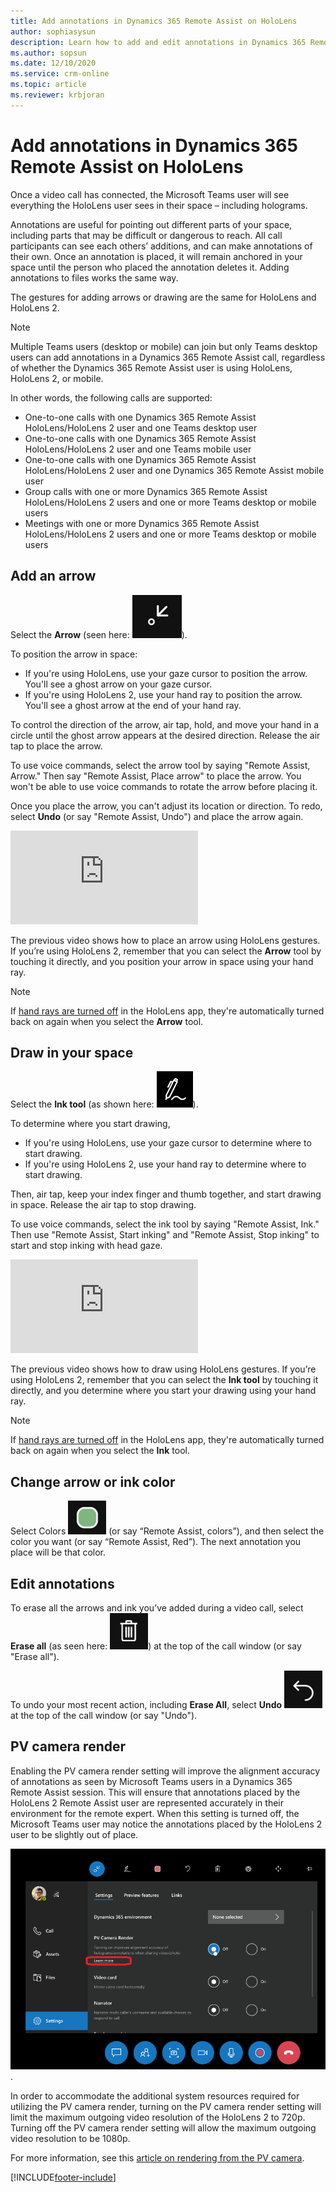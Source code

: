 ```yaml
---
title: Add annotations in Dynamics 365 Remote Assist on HoloLens
author: sophiasysun
description: Learn how to add and edit annotations in Dynamics 365 Remote Assist on HoloLens 
ms.author: sopsun
ms.date: 12/10/2020
ms.service: crm-online
ms.topic: article
ms.reviewer: krbjoran
---
```

# Add annotations in Dynamics 365 Remote Assist on HoloLens

Once a video call has connected, the Microsoft Teams user will see everything the HoloLens user sees in their space – including holograms. 

Annotations are useful for pointing out different parts of your space, including parts that may be difficult or dangerous to reach. All call participants can see each others’ additions, and can make annotations of their own. Once an annotation is placed, it will remain anchored in your space until the person who placed the annotation deletes it. Adding annotations to files works the same way.

The gestures for adding arrows or drawing are the same for HoloLens and HoloLens 2.

> [!Note]
> Multiple Teams users (desktop or mobile) can join but only Teams desktop users can add annotations in a Dynamics 365 Remote Assist call, regardless of whether the Dynamics 365 Remote Assist user is using HoloLens, HoloLens 2, or mobile.
>
> In other words, the following calls are supported:
>
> - One-to-one calls with one Dynamics 365 Remote Assist HoloLens/HoloLens 2 user and one Teams desktop user
> - One-to-one calls with one Dynamics 365 Remote Assist HoloLens/HoloLens 2 user and one Teams mobile user
> - One-to-one calls with one Dynamics 365 Remote Assist HoloLens/HoloLens 2 user and one Dynamics 365 Remote Assist mobile user
> - Group calls with one or more Dynamics 365 Remote Assist HoloLens/HoloLens 2 users and one or more Teams desktop or mobile users
> - Meetings with one or more Dynamics 365 Remote Assist HoloLens/HoloLens 2 users and one or more Teams desktop or mobile users

## Add an arrow 

Select the **Arrow** (seen here: ![Graphic showing the arrow icon.](media/RAHL_Arrow.png)). 

To position the arrow in space:

- If you're using HoloLens, use your gaze cursor to position the arrow. You'll see a ghost arrow on your gaze cursor.  
- If you're using HoloLens 2, use your hand ray to position the arrow. You'll see a ghost arrow at the end of your hand ray.

To control the direction of the arrow, air tap, hold, and move your hand in a circle until the ghost arrow appears at the desired direction. Release the air tap to place the arrow.

To use voice commands, select the arrow tool by saying "Remote Assist, Arrow." Then say "Remote Assist, Place arrow" to place the arrow. You won't be able to use voice commands to rotate the arrow before placing it.

Once you place the arrow, you can't adjust its location or direction. To redo, select **Undo** (or say "Remote Assist, Undo") and place the arrow again.

<div class="embeddedvideo"><iframe src="https://www.microsoft.com/videoplayer/embed/RE2F9qy" frameborder="0" allowfullscreen=""></iframe></div>

The previous video shows how to place an arrow using HoloLens gestures. If you’re using HoloLens 2, remember that you can select the **Arrow** tool by touching it directly, and you position your arrow in space using your hand ray. 

> [!NOTE]
> If [hand rays are turned off](hololens-hand-rays.md) in the HoloLens app, they're automatically turned back on again when you select the **Arrow** tool.

## Draw in your space

Select the **Ink tool** (as shown here: ![Graphic showing the ink icon.](media/RAHL_Ink.png)).

To determine where you start drawing,
- If you're using HoloLens, use your gaze cursor to determine where to start drawing.
- If you're using HoloLens 2, use your hand ray to determine where to start drawing.  

Then, air tap, keep your index finger and thumb together, and start drawing in space. Release the air tap to stop drawing. 

To use voice commands, select the ink tool by saying "Remote Assist, Ink." Then use "Remote Assist, Start inking" and "Remote Assist, Stop inking" to start and stop inking with head gaze. 

<div class="embeddedvideo"><iframe src="https://www.microsoft.com/videoplayer/embed/RE2F9qs" frameborder="0" allowfullscreen=""></iframe></div>

The previous video shows how to draw using HoloLens gestures. If you’re using HoloLens 2, remember that you can select the **Ink tool** by touching it directly, and you determine where you start your drawing using your hand ray. 

> [!NOTE]
> If [hand rays are turned off](hololens-hand-rays.md) in the HoloLens app, they're automatically turned back on again when you select the **Ink** tool.

## Change arrow or ink color

Select Colors ![Color](media/RAHL_Color.png "Color") (or say “Remote Assist, colors”), and then select the color you want (or say “Remote Assist, Red”). The next annotation you place will be that color.

## Edit annotations

To erase all the arrows and ink you’ve added during a video call, select **Erase all** (as seen here: ![Graphic showing the "erase all" icon, which looks like a trash can.](media/RAHL_Trash.png)) at the top of the call window (or say "Erase all").

To undo your most recent action, including **Erase All**, select **Undo** ![Graphic showing the undo icon.](media/RAHL_Undo.png) at the top of the call window (or say "Undo").

## PV camera render

Enabling the PV camera render setting will improve the alignment accuracy of annotations as seen by Microsoft Teams users in a Dynamics 365 Remote Assist session. This will ensure that annotations placed by the HoloLens 2 Remote Assist user are represented accurately in their environment for the remote expert. When this setting is turned off, the Microsoft Teams user may notice the annotations placed by the HoloLens 2 user to be slightly out of place.

![Graphic showing the PV camera render setting](media/RAHL_PVSetting.png).

In order to accommodate the additional system resources required for utilizing the PV camera render, turning on the PV camera render setting will limit the maximum outgoing video resolution of the HoloLens 2 to 720p. Turning off the PV camera render setting will allow the maximum outgoing video resolution to be 1080p.

For more information, see this [article on rendering from the PV camera](/windows/mixed-reality/develop/platform-capabilities-and-apis/mixed-reality-capture-for-developers#render-from-the-pv-camera-opt-in).


[!INCLUDE[footer-include](../includes/footer-banner.md)]
